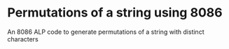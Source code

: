 # Permutations of a string using 8086
An 8086 ALP code to generate permutations of a string with distinct characters
